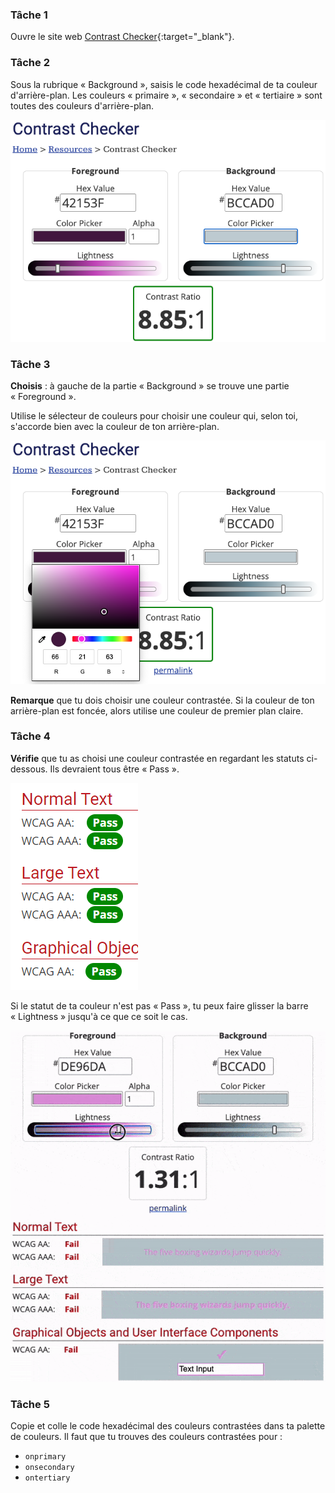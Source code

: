 ### Tâche 1

Ouvre le site web [Contrast Checker](https://webaim.org/resources/contrastchecker/){:target="_blank"}.

### Tâche 2

Sous la rubrique « Background », saisis le code hexadécimal de ta couleur d'arrière-plan. Les couleurs « primaire », « secondaire » et « tertiaire » sont toutes des couleurs d'arrière-plan.

![Le site web Contrast Checker. Le code hexadécimal sous le titre "Background" est mis en évidence](images/back-color.png)

### Tâche 3

**Choisis** : à gauche de la partie « Background » se trouve une partie « Foreground ».

Utilise le sélecteur de couleurs pour choisir une couleur qui, selon toi, s'accorde bien avec la couleur de ton arrière-plan.

![Le site web Contrast Checker. Le sélecteur de couleurs situé sous la rubrique "Foreground" est mis en évidence](images/fore-color.png)

**Remarque** que tu dois choisir une couleur contrastée. Si la couleur de ton arrière-plan est foncée, alors utilise une couleur de premier plan claire.

### Tâche 4

**Vérifie** que tu as choisi une couleur contrastée en regardant les statuts ci-dessous. Ils devraient tous être « Pass ».

![Le site web Contrast Checker. Tous les statuts affichent le mot : "Pass"](images/pass.PNG)

Si le statut de ta couleur n'est pas « Pass », tu peux faire glisser la barre « Lightness » jusqu'à ce que ce soit le cas.

![Animation de la barre de statut déplacée vers la gauche et des statuts passant à "Pass"](images/adjust-contrast.gif)

### Tâche 5

Copie et colle le code hexadécimal des couleurs contrastées dans ta palette de couleurs. Il faut que tu trouves des couleurs contrastées pour :

- `onprimary`
- `onsecondary`
- `ontertiary`
